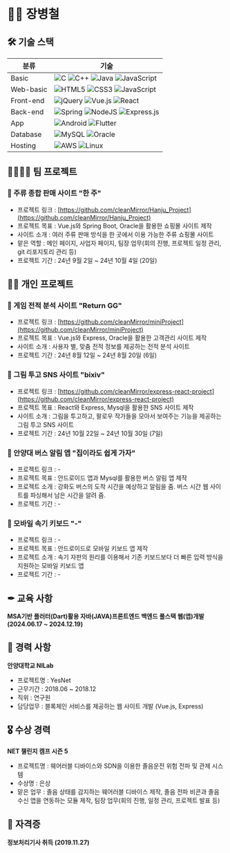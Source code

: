 # 🙋‍♂️ 장병철

## 🛠 기술 스택

|분류|기술|
|---|---|
|Basic|![C](https://img.shields.io/badge/c-%2300599C.svg?style=for-the-badge&logo=c&logoColor=white) ![C++](https://img.shields.io/badge/c++-%2300599C.svg?style=for-the-badge&logo=c%2B%2B&logoColor=white) ![Java](https://img.shields.io/badge/java-%23ED8B00.svg?style=for-the-badge&logo=openjdk&logoColor=white) ![JavaScript](https://img.shields.io/badge/javascript-%23323330.svg?style=for-the-badge&logo=javascript&logoColor=%23F7DF1E)|
|Web-basic|![HTML5](https://img.shields.io/badge/html5-%23E34F26.svg?style=for-the-badge&logo=html5&logoColor=white) ![CSS3](https://img.shields.io/badge/css3-%231572B6.svg?style=for-the-badge&logo=css3&logoColor=white) ![JavaScript](https://img.shields.io/badge/javascript-%23323330.svg?style=for-the-badge&logo=javascript&logoColor=%23F7DF1E)|
|Front-end|![jQuery](https://img.shields.io/badge/jquery-%230769AD.svg?style=for-the-badge&logo=jquery&logoColor=white) ![Vue.js](https://img.shields.io/badge/vuejs-%2335495e.svg?style=for-the-badge&logo=vuedotjs&logoColor=%234FC08D) ![React](https://img.shields.io/badge/react-%2320232a.svg?style=for-the-badge&logo=react&logoColor=%2361DAFB)|
|Back-end|![Spring](https://img.shields.io/badge/spring-%236DB33F.svg?style=for-the-badge&logo=spring&logoColor=white) ![NodeJS](https://img.shields.io/badge/node.js-6DA55F?style=for-the-badge&logo=node.js&logoColor=white) ![Express.js](https://img.shields.io/badge/express.js-%23404d59.svg?style=for-the-badge&logo=express&logoColor=%2361DAFB)|
|App|![Android](https://img.shields.io/badge/Android-3DDC84?style=for-the-badge&logo=android&logoColor=white) ![Flutter](https://img.shields.io/badge/Flutter-%2302569B.svg?style=for-the-badge&logo=Flutter&logoColor=white)|
|Database|![MySQL](https://img.shields.io/badge/mysql-4479A1.svg?style=for-the-badge&logo=mysql&logoColor=white) ![Oracle](https://img.shields.io/badge/Oracle-F80000?style=for-the-badge&logo=oracle&logoColor=white)|
|Hosting|![AWS](https://img.shields.io/badge/AWS-%23FF9900.svg?style=for-the-badge&logo=amazon-aws&logoColor=white) ![Linux](https://img.shields.io/badge/Linux-FCC624?style=for-the-badge&logo=linux&logoColor=black)|

## 👨‍👨‍👦‍👦 팀 프로젝트

### 📕 주류 종합 판매 사이트 "한 주"
* 프로젝트 링크 : [https://github.com/cleanMirror/Hanju_Project](https://github.com/cleanMirror/Hanju_Project)
* 프로젝트 목표 : Vue.js와 Spring Boot, Oracle을 활용한 쇼핑몰 사이트 제작
* 사이트 소개 : 여러 주류 판매 방식을 한 곳에서 이용 가능한 주류 쇼핑몰 사이트
* 맡은 역할 : 메인 페이지, 사업자 페이지, 팀장 업무(회의 진행, 프로젝트 일정 관리, git 리포지토리 관리 등)
* 프로젝트 기간 : 24년 9월 2일 ~ 24년 10월 4일 (20일)

## 🙍‍♂️ 개인 프로젝트

### 📘 게임 전적 분석 사이트 "Return GG"
* 프로젝트 링크 : [https://github.com/cleanMirror/miniProject](https://github.com/cleanMirror/miniProject)
* 프로젝트 목표 : Vue.js와 Express, Oracle을 활용한 고객관리 사이트 제작
* 사이트 소개 : 사용자 별, 맞춤 전적 정보를 제공하는 전적 분석 사이트
* 프로젝트 기간 : 24년 8월 12일 ~ 24년 8월 20일 (6일)


### 📗 그림 투고 SNS 사이트 "bixiv"
* 프로젝트 링크 : [https://github.com/cleanMirror/express-react-project](https://github.com/cleanMirror/express-react-project)
* 프로젝트 목표 : React와 Express, Mysql을 활용한 SNS 사이트 제작
* 사이트 소개 : 그림을 투고하고, 팔로우 작가들을 모아서 보여주는 기능을 제공하는 그림 투고 SNS 사이트
* 프로젝트 기간 : 24년 10월 22일 ~ 24년 10월 30일 (7일)

### 📙 안양대 버스 알림 앱 "집이라도 쉽게 가자"
* 프로젝트 링크 : -
* 프로젝트 목표 : 안드로이드 앱과 Mysql를 활용한 버스 알림 앱 제작
* 프로젝트 소개 : 강화도 버스의 도착 시간을 예상하고 알림을 줌. 버스 시간 웹 사이트를 파싱해서 남은 시간을 알려 줌.
* 프로젝트 기간 : -

### 📔 모바일 속기 키보드 "-"
* 프로젝트 링크 : -
* 프로젝트 목표 : 안드로이드로 모바일 키보드 앱 제작
* 프로젝트 소개 : 속기 자판의 원리를 이용해서 기존 키보드보다 더 빠른 입력 방식을 지원하는 모바일 키보드 앱
* 프로젝트 기간 : -

## ✒ 교육 사항

**MSA기반 플러터(Dart)활용 자바(JAVA)프론트엔드 백엔드 풀스택 웹(앱)개발 (2024.06.17 ~ 2024.12.19)**

## 👔 경력 사항

**안양대학교 NILab**
* 프로젝트명 : YesNet
* 근무기간 : 2018.06 ~ 2018.12
* 직위 : 연구원
* 담당업무 : 블록체인 서비스를 제공하는 웹 사이트 개발 (Vue.js, Express)

## 🎖 수상 경력

**NET 챌린지 캠프 시즌 5**
* 프로젝트명 : 웨어러블 디바이스와 SDN을 이용한 졸음운전 위험 전파 및 관제 시스템
* 수상명 : 은상
* 맡은 업무 : 졸음 상태를 감지하는 웨어러블 디바이스 제작, 졸음 전파 비콘과 졸음 수신 앱을 연동하는 모듈 제작, 팀장 업무(회의 진행, 일정 관리, 프로젝트 발표 등)

## 📜 자격증

**정보처리기사 취득 (2019.11.27)**
